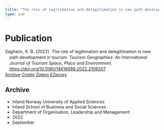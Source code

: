 ```yaml
---
title: "The role of legitimation and delegitimation in new path development in tourism"
type: pub
---
```

<h1>Publication</h1>
<article id="csl-bib-container-TRIMAM5L" class="csl-bib-container">
  <div class="csl-bib-body" style="line-height: 1.35; padding-left: 1em; text-indent:-1em;">
  <div class="csl-entry">Sagheim, K. B. (2022). The role of legitimation and delegitimation in new path development in tourism. <i>Tourism Geographies: An International Journal of Tourism Space, Place and Environment</i>. <a href="https://doi.org/10.1080/14616688.2022.2109207">https://doi.org/10.1080/14616688.2022.2109207</a></div>
</div>
  <div class="csl-bib-buttons">
    <a href="#taxonomy-article-TRIMAM5L" class="csl-bib-button">Archive</a>
    <a href="https://app.cristin.no/results/show.jsf?id=2050230" alt="Cristin URL" class="csl-bib-button">Cristin</a>
    <a href="http://zotero.org/groups/5022929/items/TRIMAM5L" alt="Zotero URL" class="csl-bib-button">Zotero</a>
    <a href="http://ezproxy.inn.no/login?url=https://doi.org/10.1080/14616688.2022.2109207" class="csl-bib-button">EZproxy</a>
  </div>
  <div id="csl-bib-meta-container-TRIMAM5L"></div>
</article>
<div id="csl-bib-meta-TRIMAM5L" class="csl-bib-meta">
  <article id="taxonomy-article-TRIMAM5L" class="taxonomy-article">
    <h1>Archive</h1>
    <ul>
      <li>Inland Norway University of Applied Sciences</li>
      <li>Inland School of Business and Social Sciences</li>
      <li>Department of Organisation, Leadership and Management</li>
      <li>2022</li>
      <li>September</li>
    </ul>
  </article>
</div>

